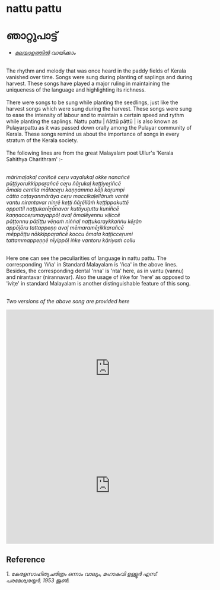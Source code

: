 # nattu pattu


# ഞാറ്റുപാട്ട്

* _[മലയാളത്തില്‍](/nattu-pattu/) വായിക്കാം_

<br>The  rhythm and melody that was once heard in the paddy fields of Kerala vanished over time. Songs were sung during planting of saplings and during harvest. These songs have played a major ruling in maintaining the uniqueness of the  language and highlighting its richness. 
<br><br>
There were songs to be sung while planting the seedlings, just like the harvest songs which were sung during the harvest. These songs were sung to ease the intensity of labour and to maintain a certain speed and rythm while planting the saplings. Nattu pattu | ñāttŭ pāṭṭŭ | is also known as Pulayarpattu as it was passed down orally among the Pulayar community of Kerala. These songs remind us about the importance of songs in every stratum of the Kerala society.
<br><br>
The following lines are from the great Malayalam poet Ullur's 'Kerala Sahithya Charithram' :- <br><br>

_mārimaḻakaḷ coriñcē ceṟu vayalukaḷ okke nanañcē_ <br>
_pūṭṭiyorukkippaṟañcē ceṟu ñāṟukaḷ keṭṭiyeṟiñcē_ <br>
_ōmala centila mālaceṟu kaṇṇamma kāḷi kaṟumpi_ <br>
_cātta caṭayanmārāya ceṟu maccikaḷellāruṁ vantē_<br>
_vantu nirantavar ninṟē keṭṭi ñāṟēllāṁ keṭṭippakuttē_<br>
_oppattil naṭṭukarēṟānavar kuttiyuṭuttu kuniñcē_<br>
_kaṇṇacceṟumayappōḷ avaḷ ōmalēyennu viḷiccē_<br>
_pāṭṭonnu pāṭīṭṭu vēṇaṁ niṅṅaḷ naṭṭukaraykkaṅṅu kēṟān_<br>
_appōḷōru tattappeṇṇ avaḷ mēmaramēṟikkarañcē_<br>
_mēppōṭṭu nōkkippaṟañcē koccu ōmala kaṭṭicceṟumi_<br>
_tattammappeṇṇē nīyippōḷ iṅke vantoru kāriyaṁ collu_<br><br>

Here one can see the peculiarities of language in nattu pattu. The corresponding 'ñña' in Standard Malayalam is 'ñca' in the above lines. Besides, the corresponding dental 'nna' is 'nta' here, as in vantu (vannu) and nirantavar (nirannavar). Also the usage of iṅke for 'here' as opposed to 'iviṭe' in standard Malayalam is another distinguishable feature of this song. <br><br>


*Two versions of the above song are provided here* <br> 
<iframe width="560" height="315" src="https://www.youtube.com/embed/05AbFcTbipo" title="YouTube video player" frameborder="0" allow="accelerometer; autoplay; clipboard-write; encrypted-media; gyroscope; picture-in-picture" allowfullscreen></iframe>
<br>
<iframe width="560" height="315" src="https://www.youtube.com/embed/RI-wWlITGx0" title="YouTube video player" frameborder="0" allow="accelerometer; autoplay; clipboard-write; encrypted-media; gyroscope; picture-in-picture" allowfullscreen></iframe>

## Reference

*1. കേരളസാഹിത്യചരിത്രം ഒന്നാം വാല്യം, മഹാകവി ഉള്ളൂര്‍ എസ്. പരമേശ്വരയ്യര്‍, 1953 ജൂണ്‍.*
